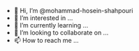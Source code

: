 - 👋 Hi, I’m @mohammad-hosein-shahpouri
- 👀 I’m interested in ...
- 🌱 I’m currently learning ...
- 💞️ I’m looking to collaborate on ...
- 📫 How to reach me ...

<!---
mohammad-hosein-shahpouri/mohammad-hosein-shahpouri is a ✨ special ✨ repository because its `README.md` (this file) appears on your GitHub profile.
You can click the Preview link to take a look at your changes.
--->
